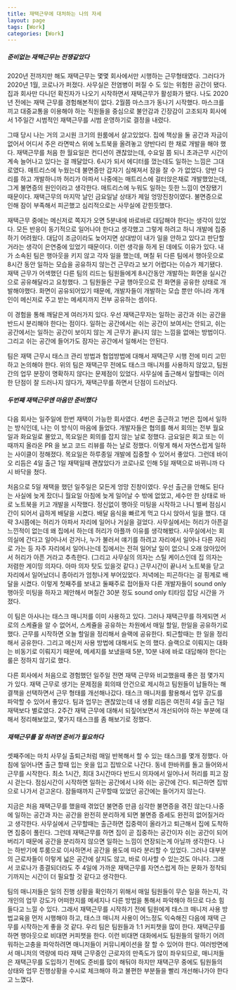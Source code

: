 ```yaml
---
title: 재택근무에 대처하는 나의 자세 
layout: page
tags: [Work]
categories: [Work]
---
```




##### 준비없는 재택근무는 전쟁같았다

2020년 전까지만 해도 재택근무는 몇몇 회사에서만 시행하는 근무형태였다. 그러다가 2020년 1월, 코로나가 퍼졌다. 사무실은 전염병이 퍼질 수 도 있는 위험한 공간이 됐다. 집과 회사만 다니던 확진자가 나오기 시작하면서 재택근무가 활성화가 됐다. 나도 2020년 전에는 재택 근무를 경험해본적이 없다. 2월쯤 마스크가 동나기 시작했다. 마스크를 끼고 대중교통을 이용해야 하는 직원들을 중심으로 불안감과 긴장감이 고조되자 회사에서 1주일간 시범적인 재택근무를 시범 운영하기로 결정을 내렸다.

그때 당시 나는 거의 고시원 크기의 원룸에서 살고있었다. 집에 책상을 둘 공간과 자금이 없어서 어디서 주은 라면박스 위에 노트북을 올려놓고 양반다리 한 채로 개발을 해야 했다. 재택근무를 처음 한 월요일은 컨디션이 괜찮았는데, 수요일 쯤 되니 초과근무 시간이 계속 늘어나고 있다는 걸 깨달았다. 6시가 되서 에디터를 껐는데도 일하는 느낌은 그대로였다. 매트리스에 누웠는데 불면증만 갑자기 심해져서 잠을 잘 수 가 없었다. 양반 다리를 하고 개발하니까 허리가 아파서 나중에는 매트리스에 걸터앉은채로 개발했었는데, 그게 불면증의 원인이라고 생각한다. 매트리스에 누워도 일하는 듯한 느낌이 연장됐기 때문이다. 재택근무의 마지막 날인 금요일날 상태가 제일 엉망진창이였다. 불면증으로 인해 잠이 부족해서 피곤했고 심리적으로는 사무실에 갇힌듯했다. 

재택근무 중에는 메신저로 쪽지가 오면 5분내에 바로바로 대답해야 한다는 생각이 있었다. 모든 반응이 동기적으로 일어나야 한다고 생각했고 그렇게 하려고 하니 개발에 집중하기 어려웠다. 대답이 조금이라도 늦어지면 상대방이 내가 일을 안하고 있다고 판단할거라는 생각이 은연중에 있었기 때문이다. 이런 생각을 하게 된 데에도 이유가 있다. 내가 소속된 팀은 행아웃을 키지 않고 각자 일을 했는데, 며칠 뒤 다른 팀에서 행아웃으로 8시간 동안 일하는 모습을 공유하지 않는건 근무라고 보기 어렵다는 이슈가 제기됐다. 재택 근무가 어색했던 다른 팀의 리드는 팀원들에게 8시간동안 개발하는 화면을 실시간으로 공유해달라고 요청했다. 그 팀원들은 구글 행아웃으로 전 화면을 공유한 상태로 개발해야했다. 화면이 공유되어있기 때문에, 개발자들이 개발하는 모습 뿐만 아니라 개개인이 메신저로 주고 받는 메세지까지 전부 공유하는 셈이다. 

이 경험을 통해 깨달은게 여러가지 있다. 우선 재택근무자는 일하는 공간과 쉬는 공간을 반드시 분리해야 한다는 점이다. 일하는 공간에서는 쉬는 공간이 보여서는 안되고, 쉬는 공간에서는 일하는 공간이 보이지 않는 게 근무가 끝나지 않는 느낌을 없애는 방법이다. 그리고 쉬는 공간에 들어가도 잠자는 공간에서 일해서는 안된다. 

팀은 재택 근무시 태스크 관리 방법과 협업방법에 대해서 재택근무 시행 전에 미리 고민하고 논의해야 한다. 위의 팀은 재택근무 전에도 태스크 매니저를 사용하지 않았고, 팀원간의 업무 분장이 명확하지 않다는 문제점이 있었다. 사무실에 출근해서 일할때는 이러한 단점이 잘 드러나지 않다가, 재택근무를 하면서 단점이 드러났다. 



##### 두번째 재택근무엔 마음만 준비했다

다음 회사는 일주일에 한번 재택이 가능한 회사였다. 4번은 출근하고 1번은 집에서 일하는 방식인데, 나는 이 방식이 마음에 들었다. 개발자들은 협의를 해서 회의는 전부 월요일과 화요일로 몰았고, 목요일은 회의를 잡지 않는 날로 정했다. 금요일은 회고 또는 이때까지 올라온 PR 을 보고 코드 리뷰를 하는 날로 정했다. 이렇게 해서 자연스럽게 일하는 사이클이 정해졌다. 목요일은 하루종일 개발에 집중할 수 있어서 좋았다. 그런데 바이오 리듬은 4일 출근 1일 재택일때 괜찮았다가 코로나로 인해 5일 재택으로 바뀌니까 다시 바닥을 쳤다.

처음으로 5일 재택을 했던 일주일은 모든게 엉망 진창이였다. 우선 출근을 안해도 된다는 사실에 늦게 잤더니 월요일 아침에 늦게 일어날 수 밖에 없었고, 세수만 한 상태로 바로 노트북을 키고 개발을 시작했다. 정신없이 행아웃 미팅을 시작하고 나니 벌써 점심시간이 되어서 급하게 배달을 시켰다. 배달 음식을 빠르게 먹고 다시 앉아서 일을 했다. 대략 3시쯤에는 허리가 아파서 자리에 일어나 거실을 걸었다. 사무실에서는 허리가 아픈걸 느낀적이 없는데 왜 집에서 하는데 허리가 아플까 이유를 생각해봤다. 사무실에서는 회의실에 간다고 일어나서 걷거나, 누가 불러서 얘기를 하려고 자리에서 일어나 다른 자리로 가는 등 자주 자리에서 일어나는데 집에서는 전혀 일어날 일이 없으니 오래 앉아있어서 허리가 아픈 거라고 추측한다. (그리고 사무실의 의자는 스틸 케이스인데 집 의자는 저렴한 게이밍 의자다. 아마 의자 탓도 있을것 같다.)  근무시간이 끝나서 노트북을 닫고 자리에서 일어났더니 종아리가 엄청나게 부어있었다. 저녁에는 피곤하다는 걸 핑계로 배달을 시켰다. 이렇게 첫째주를 보내고 둘째주로 접어들자 다른 개발자들이 sound only 행아웃 미팅을 하자고 제안해서 며칠간 30분 정도 sound only 티타임 잡담 시간을 가졌다. 

이 팀은 아사나는 태스크 매니저를 이미 사용하고 있다. 그러나 재택근무를 하게되면 서로의 스케쥴을 알 수 없어서, 스케쥴을 공유하는 차원에서 매일 할일, 한일을 공유하기로 했다. 근무를 시작하면 오늘 할일을 정리해서 슬랙에 공유한다. 퇴근할때는 한 일을 정리해서 공유한다. 그리고 메신저 사용 방법에 대해서도 논의 했다. 슬랙으로 이뤄지는 대화는 비동기로 이뤄지기 때문에, 메세지를 보냈을때 5분, 10분 내에 바로 대답해야 한다는 룰은 정하지 않기로 했다. 

다른 회사에서 처음으로 경험했던 일주일 전면 재택 근무와 비교했을때 좋은 점 몇가지가 있다. 재택 근무로 생기는 문제점을 회의때 안건으로 제시하고 팀원들이 납들하는 해결책을 선택하면서 근무 형태를 개선해나갔다. 태스크 매니저를 활용해서 업무 강도를 파악할 수 있어서 좋았다. 팀과 업무는 괜찮았는데 내 생활 리듬은 여전히 4일 출근 1일 재택보다 별로였다. 2주간 재택 근무에 대해서 되짚어보면서 개선되어야 하는 부분에 대해서 정리해보았고, 몇가지 태스크를 좀 해보기로 정했다.



##### 재택근무를 잘 하려면 준비가 필요하다

셋째주에는 마치 사무실 출퇴근처럼 매일 반복해서 할 수 있는 태스크를 몇개 정했다. 아침에 일어나면 출근 할때 입는 옷을 입고 집밖으로 나간다. 동네 한바퀴를 돌고 들어와서 근무를 시작한다. 최소 1시간, 최대 3시간마다 반드시 의자에서 일어나서 허리를 피고 잠시 걷는다. 점심시간이 시작하면 일하는 공간에서 나와 쉬는 공간에 간다. 퇴근하면 집밖으로 나가서 걷고온다. 잠들때까지 근무할때 있었던 공간에는 들어가지 않는다.

지금은 처음 재택근무를 했을때 겪었던 불면증 만큼 심각한 불면증을 겪진 않는다.나중에 일하는 공간과 자는 공간을 완전히 분리하게 되면 불면증 증세도 완전히 없어질거라고 생각한다. 사무실에서 근무할때는 출근하면 집중력이 올라가고 퇴근해서 집에 도착하면 집중이 풀린다. 그런데 재택근무를 하면 집이 곧 집중하는 공간이자 쉬는 공간이 되어버리기 때문에 공간을 분리하지 않으면 일하는 느낌이 연장되는게 아닐까 생각한다. 나는 하반기에 투룸으로 이사하면서 공간을 용도에 따라 분리할 수 있었다. 그러나 대부분의 근로자들이 이렇게 넓은 공간에 살지도 않고, 바로 이사할 수 있는것도 아니다. 그래서 코로나가 종결되더라도 주 4일에 가까운 재택근무를 자연스럽게 하는 문화가 정착되기까지는 시간이 더 필요할 것 같다고 생각한다. 

팀의 매니저들은 일의 진행 상황을 확인하기 위해서 매일 팀원들이 무슨 일을 하는지, 각 개인의 업무 강도가 어떠한지를 메세지나 다른 방법을 통해서 파악해야 하므로 다소 힘들다고 느낄 수 있다. 그래서 재택근무를 시작하기 전에 팀원에게 태스크 매니저 사용 방법교육을 먼저 시행해야 하고, 태스크 매니저 사용이 어느정도 익숙해진 다음에 재택 근무를 시작하는게 좋을 것 같다. 우리 팀은 팀원들과 1:1 커피챗을 많이 한다. 재택근무를 하면 행아웃으로 비대면 커피챗을 한다. 이런 비대면 대화에서도 팀원들의 말하기 어려워하는고충을 파악하려면 매니저들이 커뮤니케이션을 잘 할 수 있어야 한다. 여러방면에서 매니저의 역량에 따라 재택 근무중인 근로자의 만족도가 많이 좌우되므로, 매니저들은 재택근무를 도입하기 전에도 준비를 많이 해둬야 하지만 재택근무 중에도 팀원들의 상태와 업무 진행상황을 수시로 체크해야 하고 불편한 부분들을 빨리 개선해나가야 한다고 느꼈다.

